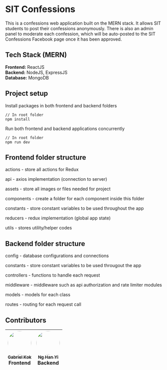 # SIT Confessions
This is a confessions web application built on the MERN stack. It allows SIT students to post their confessions anonymously. There is also an admin panel to moderate each confession, which will be auto-posted to the SIT Confessions Facebook page once it has been approved.  

## Tech Stack (MERN)
**Frontend:** ReactJS  
**Backend:** NodeJS, ExpressJS  
**Database:** MongoDB  

## Project setup

Install packages in both frontend and backend folders

```
// In root folder
npm install
```

Run both frontend and backend applications concurrently

```
// In root folder
npm run dev
```

## Frontend folder structure

actions - store all actions for Redux

api - axios implementation (connection to server)

assets - store all images or files needed for project

components - create a folder for each component inside this folder

constants - store constant variables to be used throughout the app

reducers - redux implementation (global app state)

utils - stores utility/helper codes

## Backend folder structure

config - database configurations and connections

constants - store constant variables to be used througout the app  

controllers - functions to handle each request  

middleware - middleware such as api authorization and rate limiter modules

models - models for each class

routes - routing for each request call

## Contributors

| [<img src="https://avatars.githubusercontent.com/u/20179273?v=4" style="border-radius: 50%" width="75px;"/><br /><sub><b>Gabriel Kok</b></sub>](https://gabrielkok.com/)<br />Frontend  | [<img src="https://avatars.githubusercontent.com/u/19357352?v=4" style="border-radius: 50%" width="75px;"/><br /><sub><b>Ng Han Yi</b></sub>](https://nghanyi.com)<br />Backend |
| :---: | :---: |